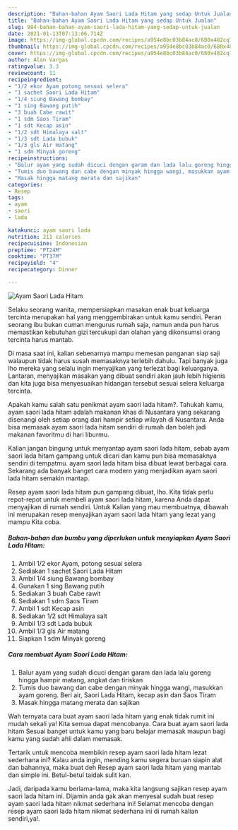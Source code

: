 ```yaml
---
description: "Bahan-bahan Ayam Saori Lada Hitam yang sedap Untuk Jualan"
title: "Bahan-bahan Ayam Saori Lada Hitam yang sedap Untuk Jualan"
slug: 984-bahan-bahan-ayam-saori-lada-hitam-yang-sedap-untuk-jualan
date: 2021-01-13T07:13:06.714Z
image: https://img-global.cpcdn.com/recipes/a954e8bc03b84ac0/680x482cq70/ayam-saori-lada-hitam-foto-resep-utama.jpg
thumbnail: https://img-global.cpcdn.com/recipes/a954e8bc03b84ac0/680x482cq70/ayam-saori-lada-hitam-foto-resep-utama.jpg
cover: https://img-global.cpcdn.com/recipes/a954e8bc03b84ac0/680x482cq70/ayam-saori-lada-hitam-foto-resep-utama.jpg
author: Alan Vargas
ratingvalue: 3.3
reviewcount: 11
recipeingredient:
- "1/2 ekor Ayam potong sesuai selera"
- "1 sachet Saori Lada Hitam"
- "1/4 siung Bawang bombay"
- "1 sing Bawang putih"
- "3 buah Cabe rawit"
- "1 sdm Saos Tiram"
- "1 sdt Kecap asin"
- "1/2 sdt Himalaya salt"
- "1/3 sdt Lada bubuk"
- "1/3 gls Air matang"
- "1 sdm Minyak goreng"
recipeinstructions:
- "Balur ayam yang sudah dicuci dengan garam dan lada lalu goreng hingga hampir matang, angkat dan tiriskan"
- "Tumis duo bawang dan cabe dengan minyak hingga wangi, masukkan ayam goreng. Beri air, Saori Lada Hitam, kecap asin dan Saos Tiram"
- "Masak hingga matang merata dan sajikan"
categories:
- Resep
tags:
- ayam
- saori
- lada

katakunci: ayam saori lada 
nutrition: 211 calories
recipecuisine: Indonesian
preptime: "PT24M"
cooktime: "PT37M"
recipeyield: "4"
recipecategory: Dinner

---
```



![Ayam Saori Lada Hitam](https://img-global.cpcdn.com/recipes/a954e8bc03b84ac0/680x482cq70/ayam-saori-lada-hitam-foto-resep-utama.jpg)

Selaku seorang wanita, mempersiapkan masakan enak buat keluarga tercinta merupakan hal yang menggembirakan untuk kamu sendiri. Peran seorang ibu bukan cuman mengurus rumah saja, namun anda pun harus memastikan kebutuhan gizi tercukupi dan olahan yang dikonsumsi orang tercinta harus mantab.

Di masa  saat ini, kalian sebenarnya mampu memesan panganan siap saji walaupun tidak harus susah memasaknya terlebih dahulu. Tapi banyak juga lho mereka yang selalu ingin menyajikan yang terlezat bagi keluarganya. Lantaran, menyajikan masakan yang dibuat sendiri akan jauh lebih higienis dan kita juga bisa menyesuaikan hidangan tersebut sesuai selera keluarga tercinta. 



Apakah kamu salah satu penikmat ayam saori lada hitam?. Tahukah kamu, ayam saori lada hitam adalah makanan khas di Nusantara yang sekarang disenangi oleh setiap orang dari hampir setiap wilayah di Nusantara. Anda bisa memasak ayam saori lada hitam sendiri di rumah dan boleh jadi makanan favoritmu di hari liburmu.

Kalian jangan bingung untuk menyantap ayam saori lada hitam, sebab ayam saori lada hitam gampang untuk dicari dan kamu pun bisa memasaknya sendiri di tempatmu. ayam saori lada hitam bisa dibuat lewat berbagai cara. Sekarang ada banyak banget cara modern yang menjadikan ayam saori lada hitam semakin mantap.

Resep ayam saori lada hitam pun gampang dibuat, lho. Kita tidak perlu repot-repot untuk membeli ayam saori lada hitam, karena Anda dapat menyajikan di rumah sendiri. Untuk Kalian yang mau membuatnya, dibawah ini merupakan resep menyajikan ayam saori lada hitam yang lezat yang mampu Kita coba.

<!--inarticleads1-->

##### Bahan-bahan dan bumbu yang diperlukan untuk menyiapkan Ayam Saori Lada Hitam:

1. Ambil 1/2 ekor Ayam, potong sesuai selera
1. Sediakan 1 sachet Saori Lada Hitam
1. Ambil 1/4 siung Bawang bombay
1. Gunakan 1 sing Bawang putih
1. Sediakan 3 buah Cabe rawit
1. Sediakan 1 sdm Saos Tiram
1. Ambil 1 sdt Kecap asin
1. Sediakan 1/2 sdt Himalaya salt
1. Ambil 1/3 sdt Lada bubuk
1. Ambil 1/3 gls Air matang
1. Siapkan 1 sdm Minyak goreng




<!--inarticleads2-->

##### Cara membuat Ayam Saori Lada Hitam:

1. Balur ayam yang sudah dicuci dengan garam dan lada lalu goreng hingga hampir matang, angkat dan tiriskan
1. Tumis duo bawang dan cabe dengan minyak hingga wangi, masukkan ayam goreng. Beri air, Saori Lada Hitam, kecap asin dan Saos Tiram
1. Masak hingga matang merata dan sajikan




Wah ternyata cara buat ayam saori lada hitam yang enak tidak rumit ini mudah sekali ya! Kita semua dapat mencobanya. Cara buat ayam saori lada hitam Sesuai banget untuk kamu yang baru belajar memasak maupun bagi kamu yang sudah ahli dalam memasak.

Tertarik untuk mencoba membikin resep ayam saori lada hitam lezat sederhana ini? Kalau anda ingin, mending kamu segera buruan siapin alat dan bahannya, maka buat deh Resep ayam saori lada hitam yang mantab dan simple ini. Betul-betul taidak sulit kan. 

Jadi, daripada kamu berlama-lama, maka kita langsung sajikan resep ayam saori lada hitam ini. Dijamin anda gak akan menyesal sudah buat resep ayam saori lada hitam nikmat sederhana ini! Selamat mencoba dengan resep ayam saori lada hitam nikmat sederhana ini di rumah kalian sendiri,ya!.

